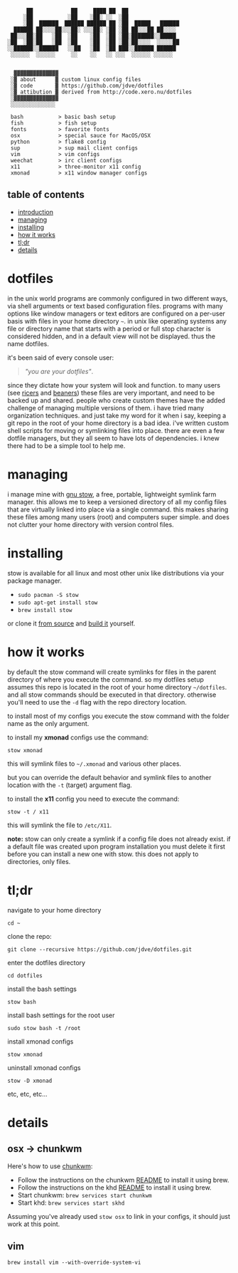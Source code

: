 ```
      ██            ██     ████ ██  ██                
     ░██           ░██    ░██░ ░░  ░██                
     ░██  ██████  ██████ ██████ ██ ░██  █████   ██████
  ██████ ██░░░░██░░░██░ ░░░██░ ░██ ░██ ██░░░██ ██░░░░ 
 ██░░░██░██   ░██  ░██    ░██  ░██ ░██░███████░░█████ 
░██  ░██░██   ░██  ░██    ░██  ░██ ░██░██░░░░  ░░░░░██
░░██████░░██████   ░░██   ░██  ░██ ███░░██████ ██████ 
 ░░░░░░  ░░░░░░     ░░    ░░   ░░ ░░░  ░░░░░░ ░░░░░░  
 

  ▓▓▓▓▓▓▓▓▓▓▓▓▓▓
 ░▓ about      ▓ custom linux config files
 ░▓ code       ▓ https://github.com/jdve/dotfiles
 ░▓ attibution ▓ derived from http://code.xero.nu/dotfiles
 ░▓▓▓▓▓▓▓▓▓▓▓▓▓▓
 ░░░░░░░░░░░░░░

 bash           > basic bash setup
 fish           > fish setup
 fonts          > favorite fonts
 osx            > special sauce for MacOS/OSX
 python         > flake8 config
 sup            > sup mail client configs
 vim            > vim configs
 weechat        > irc client configs
 x11            > three-monitor x11 config
 xmonad         > x11 window manager configs
```

## table of contents
 - [introduction](#dotfiles)
 - [managing](#managing)
 - [installing](#installing)
 - [how it works](#how-it-works)
 - [tl;dr](#tldr)
 - [details](#details)

# dotfiles
in the unix world programs are commonly configured in two different ways, via shell arguments or text based configuration files. programs with many options like window managers or text editors are configured on a per-user basis with files in your home directory `~`. in unix like operating systems any file or directory name that starts with a period or full stop character is considered hidden, and in a default view will not be displayed. thus the name dotfiles. 

it's been said of every console user: 
> _"you are your dotfiles"_.

since they dictate how your system will look and function. to many users (see [ricers](http://unixporn.net) and [beaners](http://nixers.net)) these files are very important, and need to be backed up and shared. people who create custom themes have the added challenge of managing multiple versions of them. i have tried many organization techniques. and just take my word for it when i say, keeping a git repo in the root of your home directory is a bad idea. i've written custom shell scripts for moving or symlinking files into place. there are even a few dotfile managers, but they all seem to have lots of dependencies. i knew there had to be a simple tool to help me.

# managing
i manage mine with [gnu stow](http://www.gnu.org/software/stow/), a free, portable, lightweight symlink farm manager. this allows me to keep a versioned directory of all my config files that are virtually linked into place via a single command. this makes sharing these files among many users (root) and computers super simple. and does not clutter your home directory with version control files.

# installing
stow is available for all linux and most other unix like distributions via your package manager.

- `sudo pacman -S stow`
- `sudo apt-get install stow`
- `brew install stow`

or clone it [from source](https://savannah.gnu.org/git/?group=stow) and [build it](http://git.savannah.gnu.org/cgit/stow.git/tree/INSTALL) yourself.

# how it works
by default the stow command will create symlinks for files in the parent directory of where you execute the command. so my dotfiles setup assumes this repo is located in the root of your home directory `~/dotfiles`. and all stow commands should be executed in that directory. otherwise you'll need to use the `-d` flag with the repo directory location.

to install most of my configs you execute the stow command with the folder name as the only argument. 

to install my **xmonad** configs use the command:

`stow xmonad`

this will symlink files to `~/.xmonad` and various other places.

but you can override the default behavior and symlink files to another location with the `-t` (target) argument flag. 

to install the **x11** config you need to execute the command:

`stow -t / x11` 

this will symlink the file to `/etc/X11`.

**note:** stow can only create a symlink if a config file does not already exist. if a default file was created upon program installation you must delete it first before you can install a new one with stow. this does not apply to directories, only files.

# tl;dr
navigate to your home directory

`cd ~`

clone the repo:

`git clone --recursive https://github.com/jdve/dotfiles.git`

enter the dotfiles directory

`cd dotfiles`

install the bash settings

`stow bash`

install bash settings for the root user

`sudo stow bash -t /root`

install xmonad configs

`stow xmonad`

uninstall xmonad configs

`stow -D xmonad`

etc, etc, etc...

# details

## osx -> chunkwm
Here's how to use [chunkwm](https://github.com/koekeishiya/chunkwm):

* Follow the instructions on the chunkwm [README](https://github.com/koekeishiya/chunkwm) to install it using brew.
* Follow the instructions on the khd [README](https://github.com/koekeishiya/skhd) to install it using brew.
* Start chunkwm: `brew services start chunkwm`
* Start khd: `brew services start skhd`

Assuming you've already used `stow osx` to link in your configs, it should just work at this point.

## vim

```
brew install vim --with-override-system-vi
```

